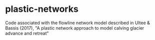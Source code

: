 # plastic-networks
Code associated with the flowline network model described in Ultee &amp; Bassis (2017), "A plastic network approach to model calving glacier advance and retreat"
